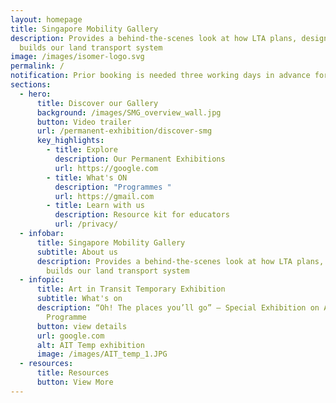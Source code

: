 ```yaml
---
layout: homepage
title: Singapore Mobility Gallery
description: Provides a behind-the-scenes look at how LTA plans, designs and
  builds our land transport system
image: /images/isomer-logo.svg
permalink: /
notification: Prior booking is needed three working days in advance for all visits.
sections:
  - hero:
      title: Discover our Gallery
      background: /images/SMG_overview_wall.jpg
      button: Video trailer
      url: /permanent-exhibition/discover-smg
      key_highlights:
        - title: Explore
          description: Our Permanent Exhibitions
          url: https://google.com
        - title: What's ON
          description: "Programmes "
          url: https://gmail.com
        - title: Learn with us
          description: Resource kit for educators
          url: /privacy/
  - infobar:
      title: Singapore Mobility Gallery
      subtitle: About us
      description: Provides a behind-the-scenes look at how LTA plans, designs and
        builds our land transport system
  - infopic:
      title: Art in Transit Temporary Exhibition
      subtitle: What's on
      description: “Oh! The places you’ll go” – Special Exhibition on Art in Transit
        Programme
      button: view details
      url: google.com
      alt: AIT Temp exhibition
      image: /images/AIT_temp_1.JPG
  - resources:
      title: Resources
      button: View More
---
```

